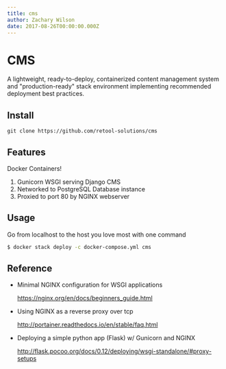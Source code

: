 ```yaml
---
title: cms
author: Zachary Wilson
date: 2017-08-26T00:00:00.000Z
---
```


# CMS

A lightweight, ready-to-deploy, containerized content management system and "production-ready" stack environment implementing recommended deployment best practices.

## Install

```
git clone https://github.com/retool-solutions/cms
```

## Features

Docker Containers!

1. Gunicorn WSGI serving Django CMS
2. Networked to PostgreSQL Database instance
3. Proxied to port 80 by NGINX webserver

## Usage

Go from localhost to the host you love most with one command

```bash
$ docker stack deploy -c docker-compose.yml cms
```

## Reference

- Minimal NGINX configuration for WSGI applications

  <https://nginx.org/en/docs/beginners_guide.html>

- Using NGINX as a reverse proxy over tcp

  <http://portainer.readthedocs.io/en/stable/faq.html>

- Deploying a simple python app (Flask) w/ Gunicorn and NGINX

  <http://flask.pocoo.org/docs/0.12/deploying/wsgi-standalone/#proxy-setups>
